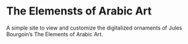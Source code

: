 # The Elemensts of Arabic Art

A simple site to view and customize the digitalized ornaments of Jules Bourgoin’s The Elements of Arabic Art.
